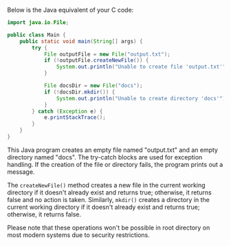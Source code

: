 Below is the Java equivalent of your C code:

```java
import java.io.File;

public class Main {
    public static void main(String[] args) {
        try {
            File outputFile = new File("output.txt");
            if (!outputFile.createNewFile()) {
                System.out.println("Unable to create file 'output.txt'");
            }

            File docsDir = new File("docs");
            if (!docsDir.mkdir()) {
                System.out.println("Unable to create directory 'docs'");
            }
        } catch (Exception e) {
            e.printStackTrace();
        }
    }
}
```

This Java program creates an empty file named "output.txt" and an empty directory named "docs". The try-catch blocks are used for exception handling. If the creation of the file or directory fails, the program prints out a message.

The `createNewFile()` method creates a new file in the current working directory if it doesn't already exist and returns true; otherwise, it returns false and no action is taken. Similarly, `mkdir()` creates a directory in the current working directory if it doesn't already exist and returns true; otherwise, it returns false.

Please note that these operations won't be possible in root directory on most modern systems due to security restrictions.
